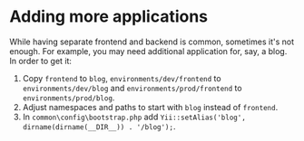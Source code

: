 Adding more applications
========================

While having separate frontend and backend is common, sometimes it's not enough. For example, you may need additional
application for, say, a blog. In order to get it:

1. Copy `frontend` to `blog`, `environments/dev/frontend` to `environments/dev/blog` and `environments/prod/frontend`
to `environments/prod/blog`.
2. Adjust namespaces and paths to start with `blog` instead of `frontend`.
3. In `common\config\bootstrap.php` add `Yii::setAlias('blog', dirname(dirname(__DIR__)) . '/blog');`.
